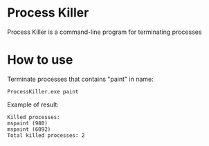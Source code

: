 # Process Killer
Process Killer is a command-line program for terminating processes
# How to use
Terminate processes that contains "paint" in name:
```
ProcessKiller.exe paint
```
Example of result:
```
Killed processes:
mspaint (980)
mspaint (6092)
Total killed processes: 2
```
